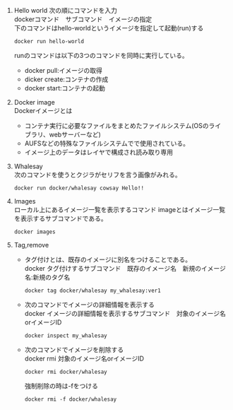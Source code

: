1. Hello world
  次の順にコマンドを入力  
  dockerコマンド　サブコマンド　イメージの指定  
  下のコマンドはhello-worldというイメージを指定して起動(run)する
    ```
    docker run hello-world
    ```
    runのコマンドは以下の3つのコマンドを同時に実行している。
    - docker pull:イメージの取得
    - dicker create:コンテナの作成
    - docker start:コンテナの起動

2. Docker image  
    Dockerイメージとは

      - コンテナ実行に必要なファイルをまとめたファイルシステム(OSのライブラリ、webサーバーなど)
      - AUFSなどの特殊なファイルシステムでで使用されている。
      - イメージ上のデータはレイヤで構成され読み取り専用

3. Whalesay  
    次のコマンドを使うとクジラがセリフを言う画像がみれる。
    ```
    docker run docker/whalesay cowsay Hello!!
    ```

4. Images  
ローカル上にあるイメージ一覧を表示するコマンド
imageとはイメージ一覧を表示するサブコマンドである。  
    ```
    docker images
    ```

5. Tag,remove  
    - タグ付けとは、既存のイメージに別名をつけることである。  
    docker タグ付けするサブコマンド　既存のイメージ名　新規のイメージ名:新規のタグ名  
        ```
        docker tag docker/whalesay my_whalesay:ver1
        ```  

    - 次のコマンドでイメージの詳細情報を表示する  
      docker イメージの詳細情報を表示するサブコマンド　対象のイメージ名orイメージID
        ```
        docker inspect my_whalesay
        ```

    - 次のコマンドでイメージを削除する  
      docker rmi 対象のイメージ名orイメージID
        ```
        docker rmi docker/whalesay
        ```
      強制削除の時は-fをつける
        ```
        docker rmi -f docker/whalesay
        ```
